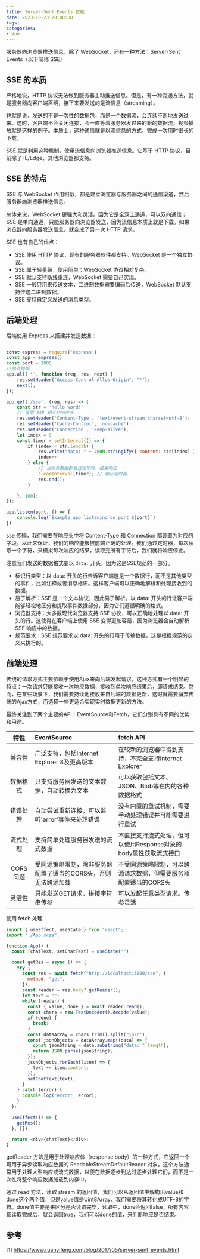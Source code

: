 ```yaml
---
title: Server-Sent Events 教程
date: 2023-10-23 20:00:00
tags:
categories:
- Vue
---
```



服务器向浏览器推送信息，除了 WebSocket，还有一种方法：Server-Sent Events（以下简称 SSE）

## SSE 的本质
严格地说，HTTP 协议无法做到服务器主动推送信息。但是，有一种变通方法，就是服务器向客户端声明，接下来要发送的是流信息（streaming）。

也就是说，发送的不是一次性的数据包，而是一个数据流，会连续不断地发送过来。这时，客户端不会关闭连接，会一直等着服务器发过来的新的数据流，视频播放就是这样的例子。本质上，这种通信就是以流信息的方式，完成一次用时很长的下载。

SSE 就是利用这种机制，使用流信息向浏览器推送信息。它基于 HTTP 协议，目前除了 IE/Edge，其他浏览器都支持。


## SSE 的特点
SSE 与 WebSocket 作用相似，都是建立浏览器与服务器之间的通信渠道，然后服务器向浏览器推送信息。

总体来说，WebSocket 更强大和灵活。因为它是全双工通道，可以双向通信；SSE 是单向通道，只能服务器向浏览器发送，因为流信息本质上就是下载。如果浏览器向服务器发送信息，就变成了另一次 HTTP 请求。

SSE 也有自己的优点：
- SSE 使用 HTTP 协议，现有的服务器软件都支持。WebSocket 是一个独立协议。
- SSE 属于轻量级，使用简单；WebSocket 协议相对复杂。
- SSE 默认支持断线重连，WebSocket 需要自己实现。
- SSE 一般只用来传送文本，二进制数据需要编码后传送，WebSocket 默认支持传送二进制数据。
- SSE 支持自定义发送的消息类型。


## 后端处理
后端使用 Express 来搭建并发送数据：
```js

const express = require('express')
const app = express()
const port = 3000
//允许跨域
app.all('*', function (req, res, next) {
    res.setHeader("Access-Control-Allow-Origin", "*");
    next();
});

app.get('/sse', (req, res) => {
    const str = 'hello word!'
    // 设置 SSE 相关的响应头
    res.setHeader('Content-Type', 'text/event-stream;charset=utf-8');
    res.setHeader('Cache-Control', 'no-cache');
    res.setHeader('Connection', 'keep-alive');
    let index = 0
    const timer = setInterval(() => {
        if (index < str.length) {
            res.write("data: " + JSON.stringify({ content: str[index] }));
            index++
        } else {
            // 当所有数据都发送完毕时，结束响应
            clearInterval(timer); // 停止定时器
            res.end();
        }

    }, 100);
});

app.listen(port, () => {
    console.log(`Example app listening on port ${port}`)
})
```

sse 传输，我们需要在响应头中将 Content-Type 和 Connection 都设置为对应的字段，以此来保证，我们的响应能够被前端正确的处理。我们通过定时器，每次读取一个字符，来模拟每次响应的结果，读取完所有字符后，我们就将响应停止。

注意我们发送的数据格式要以 `data:` 开头，因为这是SSE规范的一部分。
- 标识行类型：以 data: 开头的行告诉客户端这是一个数据行，而不是其他类型的事件，比如注释或者消息标识。这样客户端可以正确地解析和处理接收到的数据。
- 易于解析：SSE 是一个文本协议，因此易于解析。以 data: 开头的行让客户端能够轻松地区分和提取事件数据部分，因为它们遵循明确的格式。
- 浏览器支持：大多数现代浏览器支持 SSE 协议，可以正确地处理以 data: 开头的行。这使得在客户端上使用 SSE 变得更加容易，因为浏览器会自动解析 SSE 响应中的数据。
- 规范要求：SSE 规范要求以 data: 开头的行用于传输数据，这是根据规范的定义来执行的。

## 前端处理
传统的请求方式主要依赖于使用Ajax来向后端发起请求，这种方式有一个明显的特点：一次请求只能接收一次响应数据，接收到单次响应结果后，即请求结束。然而，在某些场景下，我们需要持续地接收来自后端的数据更新，这时就需要摒弃传统的Ajax方式，而选择一些更适合实现实时数据更新的方法。

最终关注到了两个主要的API：EventSource和Fetch，它们分别具有不同的优势和用途。

| 特性 | EventSource | fetch API |
| :-: |:-|:-|
|兼容性 | 广泛支持，包括Internet Explorer 8及更高版本 | 在较新的浏览器中得到支持，不完全支持Internet Explorer |
| 数据格式 | 只支持服务器发送的文本数据，自动转换为文本 | 可以获取包括文本、JSON、Blob等在内的各种数据格式 |
| 错误处理 | 自动尝试重新连接，可以监听'error'事件来处理错误 | 没有内置的重试机制，需要手动处理错误并可能需要进行重试 |
| 流式处理 | 支持简单处理服务器发送的流式数据 | 不直接支持流式处理，但可以使用Response对象的body属性获取流式接口 |
| CORS问题 | 受同源策略限制，除非服务器配置了适当的CORS头，否则无法跨源加载 | 不受同源策略限制，可以跨源请求数据，但需要服务器配置适当的CORS头 |
| 灵活性 | 只能发送GET请求，拼接字符串传参 | 可以发起任意类型请求。传参灵活 |

使用 fetch 处理：
```js
import { useEffect, useState } from "react";
import "./App.scss";

function App() {
  const [chatText, setChatText] = useState("");

  const getRes = async () => {
    try {
      const res = await fetch("http://localhost:3000/sse", {
        method: "get",
      });
      const reader = res.body?.getReader();
      let text = "";
      while (reader) {
        const { value, done } = await reader.read();
        const chars = new TextDecoder().decode(value);
        if (done) {
          break;
        }
        const dataArray = chars.trim().split("\n\n");
        const jsonObjects = dataArray.map((data) => {
          const jsonString = data.substring("data: ".length);
          return JSON.parse(jsonString);
        });
        jsonObjects.forEach((item) => {
          text += item.content;
        });
        setChatText(text);
      }
    } catch (error) {
      console.log("error", error);
    }
  };

  useEffect(() => {
    getRes();
  }, []);

  return <div>{chatText}</div>;
}
```

getReader 方法是用于处理响应体（response body）的一种方式，它返回一个可用于异步读取响应数据的 ReadableStreamDefaultReader 对象。这个方法通常用于处理大型响应或流式数据，以便在数据逐步到达时逐步处理它们，而不是一次性将整个响应数据加载到内存中。

通过 read 方法，读取 stream 的返回值，我们可以从返回值中解构出value和done这个两个值，但是value值是Uint8Array，我们需要将其转化成UTF-8的字符。done值主要是来区分是否读取完毕，读取中，done会返回false，所有内容都读取完成后，就会返回true，我们可以done的值，来判断响应是否结束。


## 参考
[1] https://www.ruanyifeng.com/blog/2017/05/server-sent_events.html